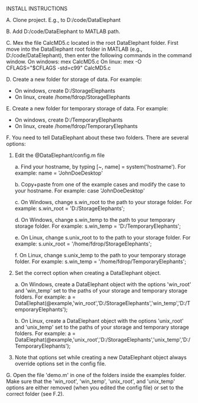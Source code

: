 INSTALL INSTRUCTIONS

A. Clone project. E.g., to D:/code/DataElephant

B. Add D:/code/DataElephant to MATLAB path.

C. Mex the file CalcMD5.c located in the root DataElephant folder.
First move into the DataElephant root folder in MATLAB (e.g., D:/code/DataElephant), then enter the following commands in the command window.
On windows:
mex CalcMD5.c
On linux:
mex -O CFLAGS="\$CFLAGS -std=c99" CalcMD5.c

D. Create a new folder for storage of data. For example:
- On windows, create D:/StorageElephants
- On linux, create /home/fdrop/StorageElephants

E. Create a new folder for temporary storage of data. For example:
- On windows, create  D:/TemporaryElephants
- On linux, create /home/fdrop/TemporaryElephants

F. You need to tell DataElephant about these two folders. There are several options:

1. Edit the @DataElephant/config.m file

    a. Find your hostname, by typing [~, name] = system('hostname'). For example: name = 'JohnDoeDesktop'

    b. Copy+paste from one of the example cases and modify the case to your hostname. For example: case 'JohnDoeDesktop'

    c. On Windows, change s.win_root to the path to your storage folder. For example: s.win_root = 'D:/StorageElephants';

    d. On Windows, change s.win_temp to the path to your temporary storage folder. For example: s.win_temp = 'D:/TemporaryElephants';

    e. On Linux, change s.unix_root to to the path to your storage folder. For example: s.unix_root = '/home/fdrop/StorageElephants';

    f. On Linux, change s.unix_temp to the path to your temporary storage folder. For example: s.win_temp = '/home/fdrop/TemporaryElephants';

2. Set the correct option when creating a DataElephant object.

    a. On Windows, create a DataElephant object with the options 'win_root' and 'win_temp' set to the paths of your storage and temporary storage folders.
        For example: a = DataElephat(@example,'win_root','D:/StorageElephants','win_temp','D:/TemporaryElephants');

    b. On Linux, create a DataElephant object with the options 'unix_root' and 'unix_temp' set to the paths of your storage and temporary storage folders.
        For example: a = DataElephat(@example,'unix_root','D:/StorageElephants','unix_temp','D:/TemporaryElephants');

3. Note that options set while creating a new DataElephant object always override options set in the config file.

G. Open the file 'demo.m' in one of the folders inside the examples folder.
Make sure that the 'win_root', 'win_temp', 'unix_root', and 'unix_temp' options are either removed (when you edited the config file) or set to the correct folder (see F.2).